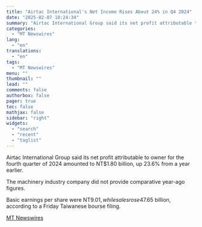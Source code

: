 ```yaml
---
title: "Airtac International's Net Income Rises About 24% in Q4 2024"
date: "2025-02-07 18:24:34"
summary: "Airtac International Group said its net profit attributable to owner for the fourth quarter of 2024 amounted to NT$1.80 billion, up 23.6% from a year earlier. The machinery industry company did not provide comparative year-ago figures. Basic earnings per share were NT$9.01, while sales rose 4% annually to NT$7.65 billion,..."
categories:
  - "MT Newswires"
lang:
  - "en"
translations:
  - "en"
tags:
  - "MT Newswires"
menu: ""
thumbnail: ""
lead: ""
comments: false
authorbox: false
pager: true
toc: false
mathjax: false
sidebar: "right"
widgets:
  - "search"
  - "recent"
  - "taglist"
---
```


Airtac International Group said its net profit attributable to owner for the fourth quarter of 2024 amounted to NT$1.80 billion, up 23.6% from a year earlier.

The machinery industry company did not provide comparative year-ago figures.

Basic earnings per share were NT$9.01, while sales rose 4% annually to NT$7.65 billion, according to a Friday Taiwanese bourse filing.

[MT Newswires](https://www.tradingview.com/news/mtnewswires.com:20250207:G2465096:0/)
